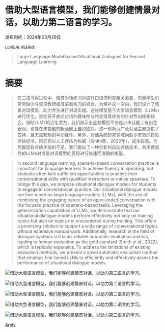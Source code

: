 # 借助大型语言模型，我们能够创建情景对话，以助力第二语言的学习。

发布时间：2024年03月29日

`LLM应用` `对话系统`

> Large Language Model based Situational Dialogues for Second Language Learning

# 摘要

> 在二语习得过程中，情景对话练习对提升口语流利度至关重要，然而学生们常常缺少与资深教师或母语者练习的机会。为填补这一空白，我们设计了情景对话模型，助力学生进行对话实践。这些模型基于大型语言模型（LLMs）进行优化，旨在将开放式对话的趣味性与特定情景任务的针对性训练相结合。借助LLMs的泛化潜力，我们展示出这些模型不仅在训练话题上有出色表现，也能在未接触的新话题上自如应对。这一创新为广泛对话主题提供了支持，且无需繁琐的手动操作。另外，对话系统研究领域尚缺少有效的自动评估标准，目前仍以人工评估为权威（Smith等，2022年），成本较高。为克服现有评估手段的不足，我们提出了一种创新的自动评估技术，利用微调后的LLMs对情景对话模型的表现进行快速而准确的衡量。

> In second language learning, scenario-based conversation practice is important for language learners to achieve fluency in speaking, but students often lack sufficient opportunities to practice their conversational skills with qualified instructors or native speakers. To bridge this gap, we propose situational dialogue models for students to engage in conversational practice. Our situational dialogue models are fine-tuned on large language models (LLMs), with the aim of combining the engaging nature of an open-ended conversation with the focused practice of scenario-based tasks. Leveraging the generalization capabilities of LLMs, we demonstrate that our situational dialogue models perform effectively not only on training topics but also on topics not encountered during training. This offers a promising solution to support a wide range of conversational topics without extensive manual work. Additionally, research in the field of dialogue systems still lacks reliable automatic evaluation metrics, leading to human evaluation as the gold standard (Smith et al., 2022), which is typically expensive. To address the limitations of existing evaluation methods, we present a novel automatic evaluation method that employs fine-tuned LLMs to efficiently and effectively assess the performance of situational dialogue models.

![借助大型语言模型，我们能够创建情景对话，以助力第二语言的学习。](../../../paper_images/2403.20005/x1.png)

![借助大型语言模型，我们能够创建情景对话，以助力第二语言的学习。](../../../paper_images/2403.20005/x2.png)

![借助大型语言模型，我们能够创建情景对话，以助力第二语言的学习。](../../../paper_images/2403.20005/x3.png)

![借助大型语言模型，我们能够创建情景对话，以助力第二语言的学习。](../../../paper_images/2403.20005/x4.png)

![借助大型语言模型，我们能够创建情景对话，以助力第二语言的学习。](../../../paper_images/2403.20005/x5.png)

[Arxiv](https://arxiv.org/abs/2403.20005)